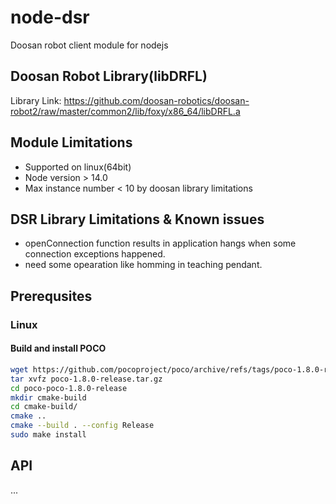 # node-dsr
Doosan robot client module for nodejs

## Doosan Robot Library(libDRFL)
Library Link: https://github.com/doosan-robotics/doosan-robot2/raw/master/common2/lib/foxy/x86_64/libDRFL.a

## Module Limitations
- Supported on linux(64bit)
- Node version > 14.0
- Max instance number < 10 by doosan library limitations

## DSR Library Limitations & Known issues
- openConnection function results in application hangs when some connection exceptions happened.
- need some opearation like homming in teaching pendant.

## Prerequsites
### Linux
#### Build and install POCO
```bash 
wget https://github.com/pocoproject/poco/archive/refs/tags/poco-1.8.0-release.tar.gz 
tar xvfz poco-1.8.0-release.tar.gz
cd poco-poco-1.8.0-release
mkdir cmake-build
cd cmake-build/
cmake ..
cmake --build . --config Release
sudo make install
```

## API
...

